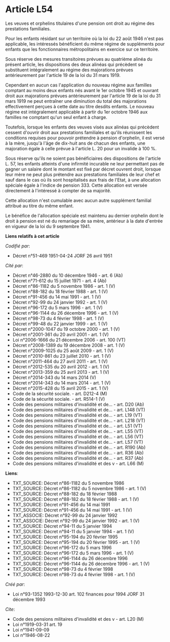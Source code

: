 # Article L54

Les veuves et orphelins titulaires d'une pension ont droit au régime des prestations familiales.

Pour les enfants résidant sur un territoire où la loi du 22 août 1946 n'est pas applicable, les intéressés bénéficient du
même régime de suppléments pour enfants que les fonctionnaires métropolitains en exercice sur ce territoire.

Sous réserve des mesures transitoires prévues au quatrième alinéa du présent article, les dispositions des deux alinéas qui
précèdent se substituent intégralement au régime des majorations prévues antérieurement par l'article 19 de la loi du 31 mars
1919.

Cependant en aucun cas l'application du nouveau régime aux familles comptant au moins deux enfants nés avant le 1er octobre
1945 et ouvrant droit aux majorations prévues antérieurement par l'article 19 de la loi du 31 mars 1919 ne peut entraîner une
diminution du total des majorations effectivement perçues à cette date au titre desdits enfants. Le nouveau régime est
intégralement applicable à partir du 1er octobre 1946 aux familles ne comptant qu'un seul enfant à charge.

Toutefois, lorsque les enfants des veuves visés aux alinéas qui précèdent cessent d'ouvrir droit aux prestations familiales
et qu'ils réunissent les conditions requises pour pouvoir prétendre à pension d'orphelin, il est versé à la mère, jusqu'à
l'âge de dix-huit ans de chacun des enfants, une majoration égale à celle prévue à l'article L. 20 pour un invalide à 100 %.

Sous réserve qu'ils ne soient pas bénéficiaires des dispositions de l'article L. 57, les enfants atteints d'une infirmité
incurable ne leur permettant pas de gagner un salaire dont le montant est fixé par décret ouvrent droit, lorsque leur mère ne
peut plus prétendre aux prestations familiales de leur chef et sauf dans le cas où ils sont hospitalisés aux frais de l'Etat,
à une allocation spéciale égale à l'indice de pension 333. Cette allocation est versée directement à l'intéressé à compter de
sa majorité.

Cette allocation n'est cumulable avec aucun autre supplément familial attribué au titre du même enfant.

Le bénéfice de l'allocation spéciale est maintenu au dernier orphelin dont le droit à pension est né du remariage de sa mère,
antérieur à la date d'entrée en vigueur de la loi du 9 septembre 1941.

**Liens relatifs à cet article**

_Codifié par_:

  - Décret n°51-469 1951-04-24 JORF 26 avril 1951

_Cité par_:

  - Décret n°46-2880 du 10 décembre 1946 - art. 6 (Ab)
  - Décret n°71-612 du 15 juillet 1971 - art. 4 (Ab)
  - Décret n°86-1182 du 5 novembre 1986 - art. 1 (V)
  - Décret n°88-182 du 18 février 1988 - art. 1 (V)
  - Décret n°91-456 du 14 mai 1991 - art. 1 (V)
  - Décret n°92-99 du 24 janvier 1992 - art. 1 (V)
  - Décret n°96-172 du 5 mars 1996 - art. 1 (V)
  - Décret n°96-1144 du 26 décembre 1996 - art. 1 (V)
  - Décret n°98-73 du 4 février 1998 - art. 1 (V)
  - Décret n°99-48 du 22 janvier 1999 - art. 1 (V)
  - Décret n°2000-1047 du 19 octobre 2000 - art. 1 (V)
  - Décret n°2001-361 du 20 avril 2001 - art. 1 (V)
  - Loi n°2006-1666 du 21 décembre 2006 - art. 100 (VT)
  - Décret n°2008-1389 du 19 décembre 2008 - art. 1 (V)
  - Décret n°2009-1025 du 25 août 2009 - art. 1 (V)
  - Décret n°2010-861 du 23 juillet 2010 - art. 1 (V)
  - Décret n°2011-464 du 27 avril 2011 - art. 1 (V)
  - Décret n°2012-535 du 20 avril 2012 - art. 1 (V)
  - Décret n°2013-359 du 25 avril 2013 - art. 1 (V)
  - Décret n°2014-343 du 14 mars 2014 (V)
  - Décret n°2014-343 du 14 mars 2014 - art. 1 (V)
  - Décret n°2015-428 du 15 avril 2015 - art. 1 (V)
  - Code de la sécurité sociale. - art. D212-4 (M)
  - Code de la sécurité sociale. - art. R514-1 (V)
  - Code des pensions militaires d'invalidité et de... - art. D20 (Ab)
  - Code des pensions militaires d'invalidité et de... - art. L148 (VT)
  - Code des pensions militaires d'invalidité et de... - art. L19 (VT)
  - Code des pensions militaires d'invalidité et de... - art. L218 (VT)
  - Code des pensions militaires d'invalidité et de... - art. L51 (VT)
  - Code des pensions militaires d'invalidité et de... - art. L55 (VT)
  - Code des pensions militaires d'invalidité et de... - art. L56 (VT)
  - Code des pensions militaires d'invalidité et de... - art. L57 (VT)
  - Code des pensions militaires d'invalidité et de... - art. R190 (Ab)
  - Code des pensions militaires d'invalidité et de... - art. R36 (Ab)
  - Code des pensions militaires d'invalidité et de... - art. R37 (Ab)
  - Code des pensions militaires d'invalidité et des v - art. L66 (M)

**Liens**:

  - TXT_SOURCE: Décret n°86-1182 du 5 novembre 1986
  - TXT_SOURCE: Décret n°86-1182 du 5 novembre 1986 - art. 1 (V)
  - TXT_SOURCE: Décret n°88-182 du 18 février 1988
  - TXT_SOURCE: Décret n°88-182 du 18 février 1988 - art. 1 (V)
  - TXT_SOURCE: Décret n°91-456 du 14 mai 1991
  - TXT_SOURCE: Décret n°91-456 du 14 mai 1991 - art. 1 (V)
  - TXT_ASSOCIE: Décret n°92-99 du 24 janvier 1992
  - TXT_ASSOCIE: Décret n°92-99 du 24 janvier 1992 - art. 1 (V)
  - TXT_SOURCE: Décret n°94-11 du 5 janvier 1994
  - TXT_SOURCE: Décret n°94-11 du 5 janvier 1994 - art. 1 (V)
  - TXT_SOURCE: Décret n°95-194 du 20 février 1995
  - TXT_SOURCE: Décret n°95-194 du 20 février 1995 - art. 1 (V)
  - TXT_SOURCE: Décret n°96-172 du 5 mars 1996
  - TXT_SOURCE: Décret n°96-172 du 5 mars 1996 - art. 1 (V)
  - TXT_SOURCE: Décret n°96-1144 du 26 décembre 1996
  - TXT_SOURCE: Décret n°96-1144 du 26 décembre 1996 - art. 1 (V)
  - TXT_SOURCE: Décret n°98-73 du 4 février 1998
  - TXT_SOURCE: Décret n°98-73 du 4 février 1998 - art. 1 (V)

_Créé par_:

  - Loi n°93-1352 1993-12-30 art. 102 finances pour 1994 JORF 31 décembre 1993

_Cite_:

  - Code des pensions militaires d'invalidité et des v - art. L20 (M)
  - Loi n°1919-03-31 art. 19
  - Loi n°1941-09-09
  - Loi n°1946-08-22
